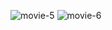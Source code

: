 
![movie-5](https://user-images.githubusercontent.com/98634205/177035465-151c141c-c3df-4900-a901-d49e3fe31fb7.png)
![movie-6](https://user-images.githubusercontent.com/98634205/177035483-027dda86-fea2-4029-8b6f-9ed60904d6a4.png)
